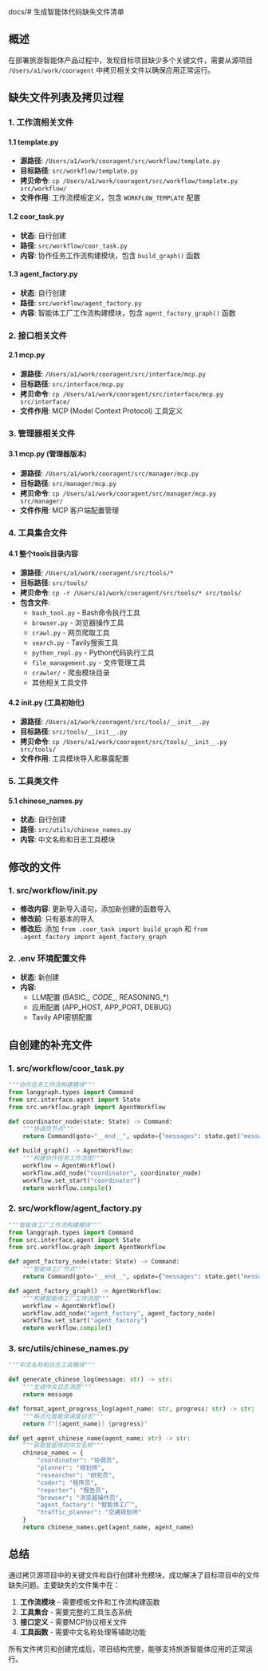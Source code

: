 docs/# 生成智能体代码缺失文件清单

## 概述
在部署旅游智能体产品过程中，发现目标项目缺少多个关键文件，需要从源项目 `/Users/a1/work/cooragent` 中拷贝相关文件以确保应用正常运行。

## 缺失文件列表及拷贝过程

### 1. 工作流相关文件

#### 1.1 template.py
- **源路径**: `/Users/a1/work/cooragent/src/workflow/template.py`
- **目标路径**: `src/workflow/template.py`
- **拷贝命令**: `cp /Users/a1/work/cooragent/src/workflow/template.py src/workflow/`
- **文件作用**: 工作流模板定义，包含 `WORKFLOW_TEMPLATE` 配置

#### 1.2 coor_task.py
- **状态**: 自行创建
- **路径**: `src/workflow/coor_task.py`
- **内容**: 协作任务工作流构建模块，包含 `build_graph()` 函数

#### 1.3 agent_factory.py
- **状态**: 自行创建
- **路径**: `src/workflow/agent_factory.py` 
- **内容**: 智能体工厂工作流构建模块，包含 `agent_factory_graph()` 函数

### 2. 接口相关文件

#### 2.1 mcp.py
- **源路径**: `/Users/a1/work/cooragent/src/interface/mcp.py`
- **目标路径**: `src/interface/mcp.py`
- **拷贝命令**: `cp /Users/a1/work/cooragent/src/interface/mcp.py src/interface/`
- **文件作用**: MCP (Model Context Protocol) 工具定义

### 3. 管理器相关文件

#### 3.1 mcp.py (管理器版本)
- **源路径**: `/Users/a1/work/cooragent/src/manager/mcp.py`
- **目标路径**: `src/manager/mcp.py`
- **拷贝命令**: `cp /Users/a1/work/cooragent/src/manager/mcp.py src/manager/`
- **文件作用**: MCP 客户端配置管理

### 4. 工具集合文件

#### 4.1 整个tools目录内容
- **源路径**: `/Users/a1/work/cooragent/src/tools/*`
- **目标路径**: `src/tools/`
- **拷贝命令**: `cp -r /Users/a1/work/cooragent/src/tools/* src/tools/`
- **包含文件**:
  - `bash_tool.py` - Bash命令执行工具
  - `browser.py` - 浏览器操作工具
  - `crawl.py` - 网页爬取工具
  - `search.py` - Tavily搜索工具
  - `python_repl.py` - Python代码执行工具
  - `file_management.py` - 文件管理工具
  - `crawler/` - 爬虫模块目录
  - 其他相关工具文件

#### 4.2 __init__.py (工具初始化)
- **源路径**: `/Users/a1/work/cooragent/src/tools/__init__.py`
- **目标路径**: `src/tools/__init__.py`
- **拷贝命令**: `cp /Users/a1/work/cooragent/src/tools/__init__.py src/tools/`
- **文件作用**: 工具模块导入和暴露配置

### 5. 工具类文件

#### 5.1 chinese_names.py
- **状态**: 自行创建
- **路径**: `src/utils/chinese_names.py`
- **内容**: 中文名称和日志工具模块

## 修改的文件

### 1. src/workflow/__init__.py
- **修改内容**: 更新导入语句，添加新创建的函数导入
- **修改前**: 只有基本的导入
- **修改后**: 添加 `from .coor_task import build_graph` 和 `from .agent_factory import agent_factory_graph`

### 2. .env 环境配置文件
- **状态**: 新创建
- **内容**: 
  - LLM配置 (BASIC_*, CODE_*, REASONING_*)
  - 应用配置 (APP_HOST, APP_PORT, DEBUG)
  - Tavily API密钥配置

## 自创建的补充文件

### 1. src/workflow/coor_task.py
```python
"""协作任务工作流构建模块"""
from langgraph.types import Command
from src.interface.agent import State
from src.workflow.graph import AgentWorkflow

def coordinator_node(state: State) -> Command:
    """协调员节点"""
    return Command(goto="__end__", update={"messages": state.get("messages", [])})

def build_graph() -> AgentWorkflow:
    """构建协作任务工作流图"""
    workflow = AgentWorkflow()
    workflow.add_node("coordinator", coordinator_node)
    workflow.set_start("coordinator")
    return workflow.compile()
```

### 2. src/workflow/agent_factory.py
```python
"""智能体工厂工作流构建模块"""
from langgraph.types import Command
from src.interface.agent import State
from src.workflow.graph import AgentWorkflow

def agent_factory_node(state: State) -> Command:
    """智能体工厂节点"""
    return Command(goto="__end__", update={"messages": state.get("messages", [])})

def agent_factory_graph() -> AgentWorkflow:
    """构建智能体工厂工作流图"""
    workflow = AgentWorkflow()
    workflow.add_node("agent_factory", agent_factory_node)
    workflow.set_start("agent_factory")
    return workflow.compile()
```

### 3. src/utils/chinese_names.py
```python
"""中文名称和日志工具模块"""

def generate_chinese_log(message: str) -> str:
    """生成中文日志消息"""
    return message

def format_agent_progress_log(agent_name: str, progress: str) -> str:
    """格式化智能体进度日志"""
    return f"[{agent_name}] {progress}"

def get_agent_chinese_name(agent_name: str) -> str:
    """获取智能体的中文名称"""
    chinese_names = {
        "coordinator": "协调员",
        "planner": "规划师", 
        "researcher": "研究员",
        "coder": "程序员",
        "reporter": "报告员",
        "browser": "浏览器操作员",
        "agent_factory": "智能体工厂",
        "traffic_planner": "交通规划师"
    }
    return chinese_names.get(agent_name, agent_name)
```

## 总结

通过拷贝源项目中的关键文件和自行创建补充模块，成功解决了目标项目中的文件缺失问题。主要缺失的文件集中在：

1. **工作流模块** - 需要模板文件和工作流构建函数
2. **工具集合** - 需要完整的工具生态系统
3. **接口定义** - 需要MCP协议相关文件
4. **工具函数** - 需要中文名称处理等辅助功能

所有文件拷贝和创建完成后，项目结构完整，能够支持旅游智能体应用的正常运行。 